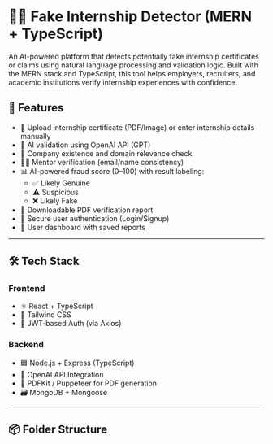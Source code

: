 # 🕵️‍♀️ Fake Internship Detector (MERN + TypeScript)

An AI-powered platform that detects potentially fake internship certificates or claims using natural language processing and validation logic. Built with the MERN stack and TypeScript, this tool helps employers, recruiters, and academic institutions verify internship experiences with confidence.


## 🧠 Features

- 📄 Upload internship certificate (PDF/Image) or enter internship details manually
- 🧠 AI validation using OpenAI API (GPT)
- 🏢 Company existence and domain relevance check
- 🧑‍🏫 Mentor verification (email/name consistency)
- 📊 AI-powered fraud score (0–100) with result labeling:
  - ✅ Likely Genuine
  - ⚠️ Suspicious
  - ❌ Likely Fake
- 📝 Downloadable PDF verification report
- 🔐 Secure user authentication (Login/Signup)
- 🧾 User dashboard with saved reports

---

## 🛠️ Tech Stack

### Frontend
- ⚛️ React + TypeScript
- 🎨 Tailwind CSS
- 🔐 JWT-based Auth (via Axios)

### Backend
- 🟦 Node.js + Express (TypeScript)
- 🧠 OpenAI API Integration
- 🧾 PDFKit / Puppeteer for PDF generation
- 🗃️ MongoDB + Mongoose

---

## 📦 Folder Structure


